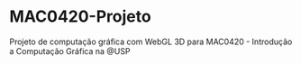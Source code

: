 # MAC0420-Projeto
Projeto de computação gráfica com WebGL 3D para MAC0420 - Introdução a Computação Gráfica na @USP
